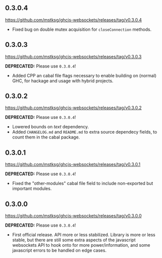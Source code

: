 0.3.0.4
-------
<https://github.com/mstksg/ghcjs-websockets/releases/tag/v0.3.0.4>

*   Fixed bug on double mutex acquisition for `closeConnection` methods.

0.3.0.3
-------
<https://github.com/mstksg/ghcjs-websockets/releases/tag/v0.3.0.3>

**DEPRECATED:** Please use `0.3.0.4`!

*   Added CPP an cabal file flags necessary to enable building on (normal)
    GHC, for hackage and usage with hybrid projects.

0.3.0.2
-------
<https://github.com/mstksg/ghcjs-websockets/releases/tag/v0.3.0.2>

**DEPRECATED:** Please use `0.3.0.4`!

*   Lowered bounds on *text* dependency.
*   Added `CHANGELOG.md` and `README.md` to extra source dependecy fields, to
    count them in the cabal package.

0.3.0.1
-------
<https://github.com/mstksg/ghcjs-websockets/releases/tag/v0.3.0.1>

**DEPRECATED:** Please use `0.3.0.4`!

*   Fixed the "other-modules" cabal file field to include non-exported but
    important modules.

0.3.0.0
-------
<https://github.com/mstksg/ghcjs-websockets/releases/tag/v0.3.0.0>

**DEPRECATED:** Please use `0.3.0.4`!

*   First official release.  API more or less stabilized.  Library is more or
    less stable, but there are still some extra aspects of the javascript
    websockets API to hook onto for more power/information, and some
    javascript errors to be handled on edge cases.

